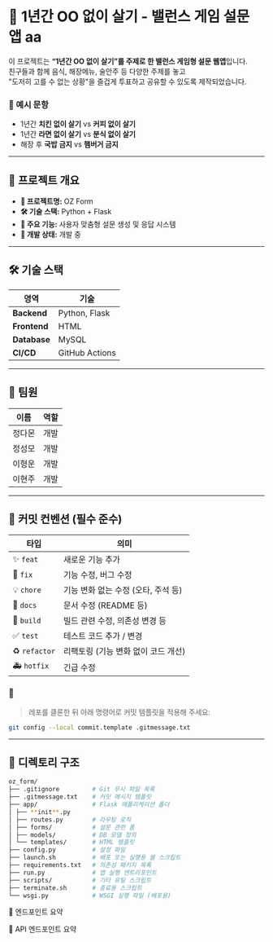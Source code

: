 # 🧠 1년간 OO 없이 살기 - 밸런스 게임 설문 앱 aa

이 프로젝트는 **“1년간 OO 없이 살기”를 주제로 한 밸런스 게임형 설문 웹앱**입니다.  
친구들과 함께 음식, 해장메뉴, 술안주 등 다양한 주제를 놓고  
"도저히 고를 수 없는 상황"을 즐겁게 투표하고 공유할 수 있도록 제작되었습니다.

### 📌 예시 문항

- 1년간 **치킨 없이 살기** vs **커피 없이 살기**
- 1년간 **라면 없이 살기** vs **분식 없이 살기**
- 해장 후 **국밥 금지** vs **햄버거 금지**

---

## 🚀 프로젝트 개요

- **📛 프로젝트명:** OZ Form
- **🛠 기술 스택:** Python + Flask
- **🎯 주요 기능:** 사용자 맞춤형 설문 생성 및 응답 시스템
- **🔧 개발 상태:** 개발 중

---

## 🛠 기술 스택

| 영역         | 기술           |
| ------------ | -------------- |
| **Backend**  | Python, Flask  |
| **Frontend** | HTML           |
| **Database** | MySQL          |
| **CI/CD**    | GitHub Actions |

---

## 👥 팀원

| 이름   | 역할 |
| ------ | ---- |
| 정다몬 | 개발 |
| 정성모 | 개발 |
| 이형운 | 개발 |
| 이현주 | 개발 |

---

## 📏 커밋 컨벤션 (필수 준수)

| 타입          | 의미                                |
| ------------- | ----------------------------------- |
| ✨ `feat`     | 새로운 기능 추가                    |
| 🐛 `fix`      | 기능 수정, 버그 수정                |
| 💡 `chore`    | 기능 변화 없는 수정 (오타, 주석 등) |
| 📝 `docs`     | 문서 수정 (README 등)               |
| 🚚 `build`    | 빌드 관련 수정, 의존성 변경 등      |
| ✅ `test`     | 테스트 코드 추가 / 변경             |
| ♻️ `refactor` | 리팩토링 (기능 변화 없이 코드 개선) |
| 🚑 `hotfix`   | 긴급 수정                           |

### 📣

> 레포를 클론한 뒤 아래 명령어로 커밋 템플릿을 적용해 주세요:

```bash
git config --local commit.template .gitmessage.txt
```

---

## 📂 디렉토리 구조

```bash
oz_form/
├── .gitignore         # Git 무시 파일 목록
├── .gitmessage.txt    # 커밋 메시지 템플릿
├── app/               # Flask 애플리케이션 폴더
│ ├── **init**.py
│ ├── routes.py        # 라우팅 로직
│ ├── forms/           # 설문 관련 폼
│ ├── models/          # DB 모델 정의
│ └── templates/       # HTML 템플릿
├── config.py          # 설정 파일
├── launch.sh          # 배포 또는 실행용 쉘 스크립트
├── requirements.txt   # 의존성 패키지 목록
├── run.py             # 앱 실행 엔트리포인트
├── scripts/           # 기타 유틸 스크립트
├── terminate.sh       # 종료용 스크립트
└── wsgi.py            # WSGI 실행 파일 (배포용)
```

📌 엔드포인트 요약

📡 API 엔드포인트 요약



